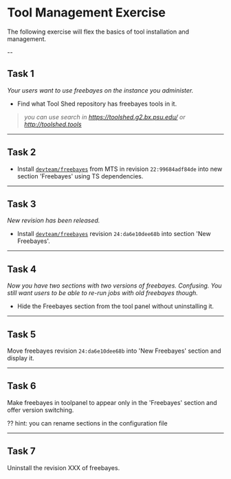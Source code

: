 # Tool Management Exercise
The following exercise will flex the basics of tool installation and management.

--
## Task 1
*Your users want to use freebayes on the instance you administer.*
* Find what Tool Shed repository has freebayes tools in it.

> *you can use search in https://toolshed.g2.bx.psu.edu/ or http://toolshed.tools*

---
## Task 2
* Install [`devteam/freebayes`](https://toolshed.g2.bx.psu.edu/view/devteam/freebayes/) from MTS in revision `22:99684adf84de` into new section 'Freebayes' using TS dependencies.

---
## Task 3
*New revision has been released.*

* Install [`devteam/freebayes`](https://toolshed.g2.bx.psu.edu/view/devteam/freebayes/) revision `24:da6e10dee68b` into section 'New Freebayes'.

---
## Task 4
*Now you have two sections with two versions of freebayes. Confusing. You still want users to be able to re-run jobs with old freebayes though.*

* Hide the Freebayes section from the tool panel without uninstalling it.

---
## Task 5
Move freebayes revision `24:da6e10dee68b` into 'New Freebayes' section and display it.

---
## Task 6
Make freebayes in toolpanel to appear only in the 'Freebayes' section and offer
version switching.

??
hint: you can rename sections in the configuration file

---
## Task 7
Uninstall the revision XXX of freebayes.
